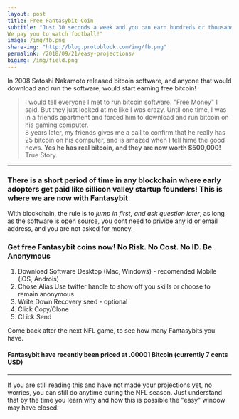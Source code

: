 ```yaml
---
layout: post
title: Free Fantasybit Coin
subtitle: "Just 30 seconds a week and you can earn hundreds or thousands of Fantasybit, a cryptocurrency based on NFL statistics and a token of fanasy football skill"
We pay you to watch football!"
image: /img/fb.png
share-img: "http://blog.protoblock.com/img/fb.png"
permalink: /2018/09/21/easy-projections/
bigimg: /img/field.png
---
```


In 2008 Satoshi Nakamoto released bitcoin software, and anyone that would download and run the software, would start earning free bitcoin! 

> I would tell everyone I met to run bitcoin software. "Free Money" I said. But they just looked at me like I was crazy. Until one time, I was in a friends apartment and forced him to download and run bitcoin on his gaming computer.   
> 8 years later, my friends gives me a call to confirm that he really has 25 bitcoin on his computer, and is amazed when I tell hime the good news. **Yes he has real bitcoin, and they are now worth $500,000!** True Story.

----

### There is a short period of time in any blockchain where early adopters get paid like sillicon valley startup founders! This is where we are now with Fantasybit 

With blockchain, the rule is to *_jump in first, and ask question later_*, as long as the software is open source, you dont need to privide any id or email address, and you are not asked for money. 

### Get free Fantasybit coins now! No Risk. No Cost. No ID. Be Anonymous 

1. Download Software
 Desktop (Mac, Windows) - recomended
 Mobile (iOS, Androis) 
2. Chose Alias 
 Use twitter handle to show off you skills or choose to remain anonymous
3. Write Down Recovery seed - optional 
4. Click Copy/Clone
5. CLick Send 


Come back after the next NFL game, to see how many Fantasybits you have. 

#### Fantasybit have recently been priced at .00001 Bitcoin (currently 7 cents USD) 

---

If you are still reading this and have not made your projections yet, no worries, you can still do anytime during the NFL season. Just understand that by the time you learn why and how this is possible the "easy" window may have closed. 

